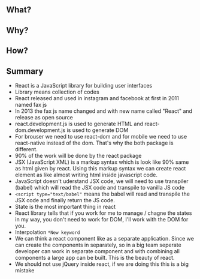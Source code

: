 ## What?

## Why?

## How?

## Summary
- React is a JavaScript library for building user interfaces
- Library means collection of codes
- React released and used in instagram and facebook at first in 2011 named fax js
- In 2013 the fax js name changed and with new name called "React" and release as open source
- react.development.js is used to generate HTML and react-dom.development.js is used to generate DOM
- For brouser we need to use react-dom and for mobile we need to use react-native instead of the dom. That's why the both package is different.
- 90% of the work will be done by the react package
- JSX (JavaScript XML) is a markup syntax which is look like 90% same as html given by react. Using this markup syntax we can create react element as like almost writing html inside javascript code.
- JavaScript doesn't uderstand JSX code, we will need to use transpiler (babel) which will read the JSX code and transpile to vanilla JS code
- `<script type="text/babel"` means the babel will read and transpile the JSX code and finally return the JS code.
- State is the most important thing in react
- React library tells that if you work for me to manage / chagne the states in my way, you don't need to work for DOM, I'll work with the DOM for you.
- Interpolation `*New keyword`
- We can think a react component like as a separate application. Since we can create the components in separately, so in a big team seperate developer can work in separate component and with combining all components a large app can be built. This is the beauty of react.
- We should not use jQuery inside react, if we are doing this this is a big mistake